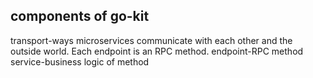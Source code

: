 ## components of go-kit
transport-ways microservices communicate with each other and the outside world. Each endpoint is an RPC method.
endpoint-RPC method
service-business logic of method